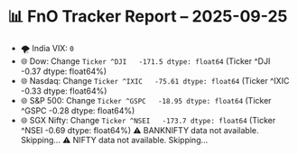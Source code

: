 # 📊 FnO Tracker Report – 2025-09-25
- 🌪️ India VIX: `0`
- 🌐 Dow: Change `Ticker
^DJI   -171.5
dtype: float64` (Ticker
^DJI   -0.37
dtype: float64%)
- 🌐 Nasdaq: Change `Ticker
^IXIC   -75.61
dtype: float64` (Ticker
^IXIC   -0.33
dtype: float64%)
- 🌐 S&P 500: Change `Ticker
^GSPC   -18.95
dtype: float64` (Ticker
^GSPC   -0.28
dtype: float64%)
- 🌐 SGX Nifty: Change `Ticker
^NSEI   -173.7
dtype: float64` (Ticker
^NSEI   -0.69
dtype: float64%)
⚠️ BANKNIFTY data not available. Skipping...
⚠️ NIFTY data not available. Skipping...